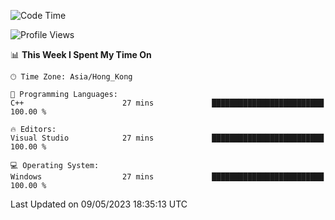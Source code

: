 <!--START_SECTION:waka-->
![Code Time](http://img.shields.io/badge/Code%20Time-56%20hrs%2055%20mins-blue)

![Profile Views](http://img.shields.io/badge/Profile%20Views-0-blue)

📊 **This Week I Spent My Time On** 

```text
🕑︎ Time Zone: Asia/Hong_Kong

💬 Programming Languages: 
C++                      27 mins             █████████████████████████   100.00 % 

🔥 Editors: 
Visual Studio            27 mins             █████████████████████████   100.00 % 

💻 Operating System: 
Windows                  27 mins             █████████████████████████   100.00 % 
```


 Last Updated on 09/05/2023 18:35:13 UTC
<!--END_SECTION:waka-->
